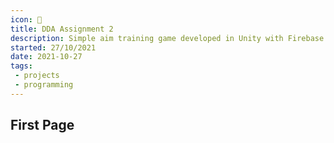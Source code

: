 ```yaml
---
icon: 💾
title: DDA Assignment 2
description: Simple aim training game developed in Unity with Firebase integrations
started: 27/10/2021
date: 2021-10-27
tags: 
 - projects
 - programming
---
```


## First Page